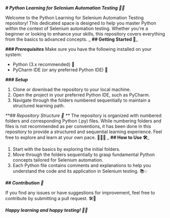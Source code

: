 _**# Python Learning for Selenium Automation Testing 🐍🚀**_

Welcome to the Python Learning for Selenium Automation Testing repository! This dedicated space is designed to help you master Python within the context of Selenium automation testing. Whether you're a beginner or looking to enhance your skills, this repository covers everything from the basics to advanced concepts.
_
**## Getting Started 🚀**_

_**### Prerequisites**_
Make sure you have the following installed on your system:
- Python (3.x recommended) 🐍
- PyCharm IDE (or any preferred Python IDE) 🚀

_**### Setup**_
1. Clone or download the repository to your local machine.
2. Open the project in your preferred Python IDE, such as PyCharm.
3. Navigate through the folders numbered sequentially to maintain a structured learning path.

_**## Repository Structure 📂
**_
The repository is organized with numbered folders and corresponding Python (.py) files. While numbering folders and files is not recommended as per conventions, it has been done in this repository to provide a structured and sequential learning experience. Feel free to explore and learn at your own pace. 🏃‍♂️💨
_
**## How to Use 🛠️**_

1. Start with the basics by exploring the initial folders.
2. Move through the folders sequentially to grasp fundamental Python concepts tailored for Selenium automation.
3. Each Python file contains comments and explanations to help you understand the code and its application in Selenium testing. 📚💡

_**## Contribution 🤝**_

If you find any issues or have suggestions for improvement, feel free to contribute by submitting a pull request. 🛠️🚀

_**Happy learning and happy testing! 🚀🎉**_
